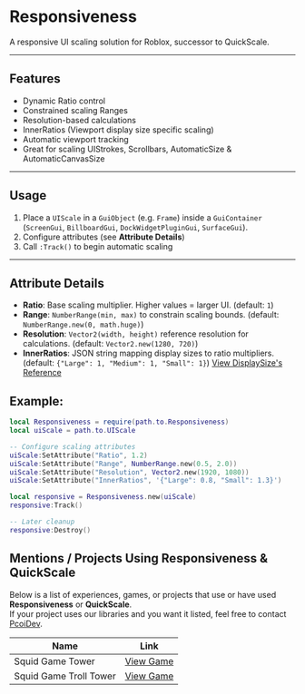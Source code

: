 # Responsiveness

A responsive UI scaling solution for Roblox, successor to QuickScale.

---

## Features

- Dynamic Ratio control  
- Constrained scaling Ranges  
- Resolution-based calculations  
- InnerRatios (Viewport display size specific scaling)  
- Automatic viewport tracking  
- Great for scaling UIStrokes, Scrollbars, AutomaticSize & AutomaticCanvasSize  

---

## Usage

1. Place a `UIScale` in a `GuiObject` (e.g. `Frame`) inside a `GuiContainer` (`ScreenGui`, `BillboardGui`, `DockWidgetPluginGui`, `SurfaceGui`).  
2. Configure attributes (see **Attribute Details**)  
3. Call `:Track()` to begin automatic scaling  

---

## Attribute Details

- **Ratio**: Base scaling multiplier. Higher values = larger UI. (default: `1`)  
- **Range**: `NumberRange(min, max)` to constrain scaling bounds. (default: `NumberRange.new(0, math.huge)`)  
- **Resolution**: `Vector2(width, height)` reference resolution for calculations. (default: `Vector2.new(1280, 720)`)  
- **InnerRatios**: JSON string mapping display sizes to ratio multipliers. (default: `{"Large": 1, "Medium": 1, "Small": 1}`) [View DisplaySize's Reference](https://create.roblox.com/docs/reference/engine/enums/DisplaySize)

## Example: 
```lua
local Responsiveness = require(path.to.Responsiveness)
local uiScale = path.to.UIScale

-- Configure scaling attributes
uiScale:SetAttribute("Ratio", 1.2)
uiScale:SetAttribute("Range", NumberRange.new(0.5, 2.0))
uiScale:SetAttribute("Resolution", Vector2.new(1920, 1080))
uiScale:SetAttribute("InnerRatios", '{"Large": 0.8, "Small": 1.3}')

local responsive = Responsiveness.new(uiScale)
responsive:Track()

-- Later cleanup
responsive:Destroy()
```

## Mentions / Projects Using Responsiveness & QuickScale

Below is a list of experiences, games, or projects that use or have used **Responsiveness** or **QuickScale**.  
If your project uses our libraries and you want it listed, feel free to contact [PcoiDev](https://pcoi.dev).

| Name | Link |
|-------------|----------------|
| Squid Game Tower | [View Game](https://www.roblox.com/games/103410145208388/Squid-Game-Tower) |
| Squid Game Troll Tower | [View Game](https://www.roblox.com/games/75139493550474/Squid-Game-Troll-Tower) |
